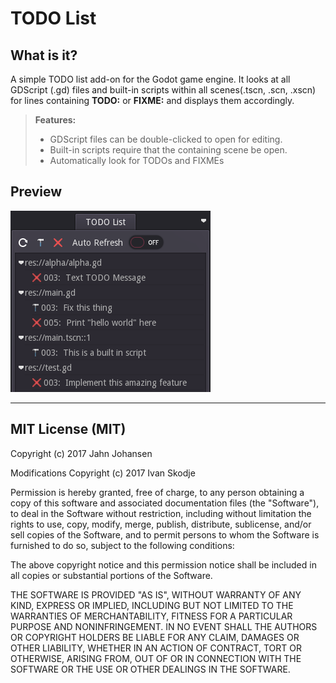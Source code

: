 # TODO List

## What is it?

A simple TODO list add-on for the Godot game engine. It looks at all GDScript (.gd) files and built-in scripts within all scenes(.tscn, .scn, .xscn) 
for lines containing **TODO:** or **FIXME:** and displays them accordingly.

> **Features:**
> 
> - GDScript files can be double-clicked to open for editing. 
> - Built-in scripts require that the containing scene be open.
> - Automatically look for TODOs and FIXMEs


## Preview

![Preview](images/preview.png)

---------

## MIT License (MIT)

Copyright (c) 2017 Jahn Johansen

Modifications Copyright (c) 2017 Ivan Skodje

Permission is hereby granted, free of charge, to any person obtaining a copy
of this software and associated documentation files (the "Software"), to deal
in the Software without restriction, including without limitation the rights
to use, copy, modify, merge, publish, distribute, sublicense, and/or sell
copies of the Software, and to permit persons to whom the Software is
furnished to do so, subject to the following conditions:

The above copyright notice and this permission notice shall be included in all
copies or substantial portions of the Software.

THE SOFTWARE IS PROVIDED "AS IS", WITHOUT WARRANTY OF ANY KIND, EXPRESS OR
IMPLIED, INCLUDING BUT NOT LIMITED TO THE WARRANTIES OF MERCHANTABILITY,
FITNESS FOR A PARTICULAR PURPOSE AND NONINFRINGEMENT. IN NO EVENT SHALL THE
AUTHORS OR COPYRIGHT HOLDERS BE LIABLE FOR ANY CLAIM, DAMAGES OR OTHER
LIABILITY, WHETHER IN AN ACTION OF CONTRACT, TORT OR OTHERWISE, ARISING FROM,
OUT OF OR IN CONNECTION WITH THE SOFTWARE OR THE USE OR OTHER DEALINGS IN THE
SOFTWARE.
